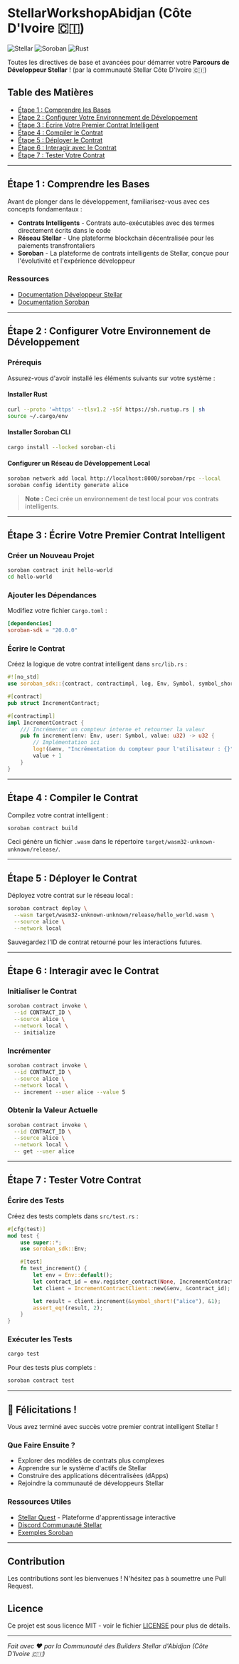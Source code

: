 # StellarWorkshopAbidjan (Côte D'Ivoire 🇨🇮)

![Stellar](https://img.shields.io/badge/Stellar-Network-blue) ![Soroban](https://img.shields.io/badge/Soroban-Smart%20Contracts-green) ![Rust](https://img.shields.io/badge/Rust-Programming-orange)

Toutes les directives de base et avancées pour démarrer votre **Parcours de Développeur Stellar** !
(par la communauté Stellar Côte D'Ivoire 🇨🇮)

## Table des Matières
- [Étape 1 : Comprendre les Bases](#étape-1--comprendre-les-bases)
- [Étape 2 : Configurer Votre Environnement de Développement](#étape-2--configurer-votre-environnement-de-développement)
- [Étape 3 : Écrire Votre Premier Contrat Intelligent](#étape-3--écrire-votre-premier-contrat-intelligent)
- [Étape 4 : Compiler le Contrat](#étape-4--compiler-le-contrat)
- [Étape 5 : Déployer le Contrat](#étape-5--déployer-le-contrat)
- [Étape 6 : Interagir avec le Contrat](#étape-6--interagir-avec-le-contrat)
- [Étape 7 : Tester Votre Contrat](#étape-7--tester-votre-contrat)

---

## Étape 1 : Comprendre les Bases

Avant de plonger dans le développement, familiarisez-vous avec ces concepts fondamentaux :

- **Contrats Intelligents** - Contrats auto-exécutables avec des termes directement écrits dans le code
- **Réseau Stellar** - Une plateforme blockchain décentralisée pour les paiements transfrontaliers
- **Soroban** - La plateforme de contrats intelligents de Stellar, conçue pour l'évolutivité et l'expérience développeur

### Ressources
- [Documentation Développeur Stellar](https://developers.stellar.org/)
- [Documentation Soroban](https://soroban.stellar.org/)

---

## Étape 2 : Configurer Votre Environnement de Développement

### Prérequis
Assurez-vous d'avoir installé les éléments suivants sur votre système :

#### Installer Rust
```bash
curl --proto '=https' --tlsv1.2 -sSf https://sh.rustup.rs | sh
source ~/.cargo/env
```

#### Installer Soroban CLI
```bash
cargo install --locked soroban-cli
```

#### Configurer un Réseau de Développement Local
```bash
soroban network add local http://localhost:8000/soroban/rpc --local
soroban config identity generate alice
```

> **Note :** Ceci crée un environnement de test local pour vos contrats intelligents.

---

## Étape 3 : Écrire Votre Premier Contrat Intelligent

### Créer un Nouveau Projet
```bash
soroban contract init hello-world
cd hello-world
```

### Ajouter les Dépendances
Modifiez votre fichier `Cargo.toml` :
```toml
[dependencies]
soroban-sdk = "20.0.0"
```

### Écrire le Contrat
Créez la logique de votre contrat intelligent dans `src/lib.rs` :
```rust
#![no_std]
use soroban_sdk::{contract, contractimpl, log, Env, Symbol, symbol_short};

#[contract]
pub struct IncrementContract;

#[contractimpl]
impl IncrementContract {
    /// Incrémenter un compteur interne et retourner la valeur
    pub fn increment(env: Env, user: Symbol, value: u32) -> u32 {
        // Implémentation ici
        log!(&env, "Incrémentation du compteur pour l'utilisateur : {}", user);
        value + 1
    }
}
```

---

## Étape 4 : Compiler le Contrat

Compilez votre contrat intelligent :
```bash
soroban contract build
```

Ceci génère un fichier `.wasm` dans le répertoire `target/wasm32-unknown-unknown/release/`.

---

## Étape 5 : Déployer le Contrat

Déployez votre contrat sur le réseau local :
```bash
soroban contract deploy \
  --wasm target/wasm32-unknown-unknown/release/hello_world.wasm \
  --source alice \
  --network local
```

Sauvegardez l'ID de contrat retourné pour les interactions futures.

---

## Étape 6 : Interagir avec le Contrat

### Initialiser le Contrat
```bash
soroban contract invoke \
  --id CONTRACT_ID \
  --source alice \
  --network local \
  -- initialize
```

### Incrémenter
```bash
soroban contract invoke \
  --id CONTRACT_ID \
  --source alice \
  --network local \
  -- increment --user alice --value 5
```

### Obtenir la Valeur Actuelle
```bash
soroban contract invoke \
  --id CONTRACT_ID \
  --source alice \
  --network local \
  -- get --user alice
```

---

## Étape 7 : Tester Votre Contrat

### Écrire des Tests
Créez des tests complets dans `src/test.rs` :
```rust
#[cfg(test)]
mod test {
    use super::*;
    use soroban_sdk::Env;

    #[test]
    fn test_increment() {
        let env = Env::default();
        let contract_id = env.register_contract(None, IncrementContract);
        let client = IncrementContractClient::new(&env, &contract_id);

        let result = client.increment(&symbol_short!("alice"), &1);
        assert_eq!(result, 2);
    }
}
```

### Exécuter les Tests
```bash
cargo test
```

Pour des tests plus complets :
```bash
soroban contract test
```

---

## 🎉 Félicitations !

Vous avez terminé avec succès votre premier contrat intelligent Stellar ! 

### Que Faire Ensuite ?
- Explorer des modèles de contrats plus complexes
- Apprendre sur le système d'actifs de Stellar
- Construire des applications décentralisées (dApps)
- Rejoindre la communauté de développeurs Stellar

### Ressources Utiles
- [Stellar Quest](https://quest.stellar.org/) - Plateforme d'apprentissage interactive
- [Discord Communauté Stellar](https://discord.gg/stellar-dev)
- [Exemples Soroban](https://github.com/stellar/soroban-examples)

---

## Contribution

Les contributions sont les bienvenues ! N'hésitez pas à soumettre une Pull Request.

## Licence

Ce projet est sous licence MIT - voir le fichier [LICENSE](LICENSE) pour plus de détails.

---

*Fait avec ❤️ par la Communauté des Builders Stellar d'Abidjan (Côte D'Ivoire 🇨🇮)*

